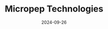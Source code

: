 ---  
layout: startup_page  
title: "Micropep Technologies"  
id: "micropep.com"  
permalink: "/micropeptechnologiesmicropep.com09262024/"  
website: "https://www.micro-pep.com/"  
funding_round: "Series B"  
funding_amount: "$40M"  
investors: "Corteva Inc., Sparkfood SA"  
about: "Micropep Technologies is a global leader in micropeptide crop protection technologies. They utilize their proprietary AI-powered discovery platform, Krisalix™, to develop affordable, effective, and environmentally friendly crop protection solutions for farmers. Their micropeptides offer novel modes of action, strong efficacy, and a high safety profile."  
markets: "Agriculture, Biotechnology, Chemical, Lead Generation"  
hq: "Ramonville-Saint-Agne, Occitanie, France"  
founded_year: "2016"  
linkedin: "https://www.linkedin.com/company/micropep-technologies/"  
twitter: "https://twitter.com/micropep"  
instagram: ""  
facebook: ""  
crunchbase: "https://www.crunchbase.com/organization/micropep-technologies"  
pitchbook: "https://pitchbook.com/profiles/company/181399-42"  

date_display: "26-Sep-2024"  
date: "2024-09-26"

# SEO Optimization  
meta_title: "Micropep Technologies - Series B Funding ($40M)"  
meta_description: "Micropep Technologies, Micropep Technologies is a global leader in micropeptide crop protection technologies. They utilize their proprietary AI-powered discovery platform, K..."  
meta_keywords: "Micropep Technologies, Agriculture, Biotechnology, Chemical, Lead Generation, Series B funding"  
canonical_url: "https://startup.projectstartups.com/micropeptechnologiesmicropep.com09262024/"  
---